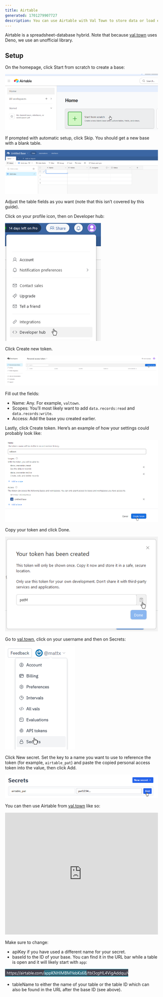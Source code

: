 ```yaml
---
title: Airtable
generated: 1701279907727
description: You can use Airtable with Val Town to store data or load edited data from other sources
---
```


Airtable is a spreadsheet-database hybrid. Note that because
[val.town](http://val.town) uses Deno, we use an unofficial library.

## Setup

On the homepage, click Start from scratch to create a base:

![Untitled](./airtable/untitled.png)

If prompted with automatic setup, click Skip. You should get a new base with a
blank table.

![Untitled](./airtable/untitled-1.png)

Adjust the table fields as you want (note that this isn’t covered by this
guide).

Click on your profile icon, then on Developer hub:

![Untitled](./airtable/untitled-2.png)

Click Create new token.

![Untitled](./airtable/untitled-3.png)

Fill out the fields:

- Name: Any. For example, `valtown`.
- Scopes: You’ll most likely want to add `data.records:read` and
  `data.records:write`.
- Access: Add the base you created earlier.

Lastly, click Create token. Here’s an example of how your settings could
probably look like:

![Untitled](./airtable/untitled-4.png)

Copy your token and click Done.

![Untitled](./airtable/untitled-5.png)

Go to [val.town](http://val.town), click on your username and then on Secrets:

![Untitled](./airtable/untitled-6.png)

Click New secret. Set the key to a name you want to use to reference the token
(for example, `airtable_pat`) and paste the copied personal access token into
the value, then click Add.

![Untitled](./airtable/untitled-7.png)

You can then use Airtable from [val.town](http://val.town) like so:

<div class="not-content">
  <iframe src="https://www.val.town/embed/mattx.airtable_deno_sample" width="100%" frameborder="no" style="height: 400px;">
    &#x20;
  </iframe>
</div>

Make sure to change:

- apiKey if you have used a different name for your secret.
- baseId to the ID of your base. You can find it in the URL bar while a table is
  open and it will likely start with `app`:

![Untitled](./airtable/untitled-8.png)

- tableName to either the name of your table or the table ID which can also be
  found in the URL after the base ID (see above).
